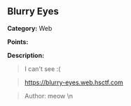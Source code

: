 ## Blurry Eyes
**Category:** Web 

**Points:** 

**Description:** 

> I can't see :( 

> https://blurry-eyes.web.hsctf.com 

> Author: meow \n
